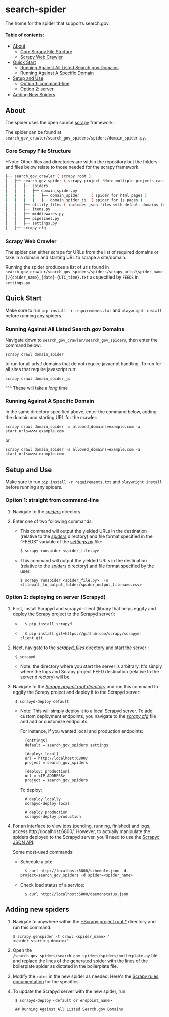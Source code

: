 # search-spider
The home for the spider that supports search.gov.

#### Table of contents:
* [About](#about)
  * [Core Scrapy File Strcture](#core-scrapy-file-structure)
  * [Scrapy Web Crawler](#scrapy-web-crawler)
* [Quick Start](#quick-start)
  * [Running Against All Listed Search.gov Domains](#running-against-all-listed-searchgov-domains)
  * [Running Against A Specific Domain](#running-against-a-specific-domain)
* [Setup and Use](#setup-and-use)
  * [Option 1: command-line](#option-1-straight-from-command-line)
  * [Option 2: server](#option-2-deploying-on-server-scrapyd)
* [Adding New Spiders](#adding-new-spiders)


## About
The spider uses the open source [scrapy](https://scrapy.org/) framework.

The spider can be found at `search_gov_crawler/search_gov_spiders/spiders/domain_spider.py`.

### Core Scrapy File Structure
*Note: Other files and directories are within the repository but the folders and files below relate to those needed for the scrapy framework.

```bash
├── search_gov_crawler ( scrapy root )
│   ├── search_gov_spider ( scrapy project *Note multiple projects can exist within a project root )
│   │   ├── spiders
│   │   │   ├── domain_spider.py
|   |   |   |   ├── domain_spider     ( spider for html pages )
|   |   |   |   ├── domain_spider_js  ( spider for js pages )
│   │   ├── utility_files ( includes json files with default domains to scrape )
│   │   ├── items.py
│   │   ├── middlewares.py
│   │   ├── pipelines.py
│   │   ├── settings.py
│   ├── scrapy.cfg
```

### Scrapy Web Crawler
The spider can either scrape for URLs from the list of required domains or take in a domain and starting URL to scrape a site/domain.

Running the spider produces a list of urls found in `search_gov_crawler/search_gov_spiders/spiders/scrapy_urls/{spider_name}/{spider_name}_{date}-{UTC_time}.txt` as specified by `FEEDS` in `settings.py`.

## Quick Start
Make sure to run `pip install -r requirements.txt` and `playwright install` before running any spiders.

### Running Against All Listed Search.gov Domains
Navigate down to `search_gov_crawler/search_gov_spiders`, then enter the command below:
```commandline
scrapy crawl domain_spider
```
to run for all urls / domains that do not require javacript handling.  To run for all sites that require
javascript run:
```commandline
scrapy crawl domain_spider_js
```
^^^ These will take a _long_ time

### Running Against A Specific Domain
In the same directory specified above, enter the command below, adding the domain and starting URL for the crawler:
```commandline
scrapy crawl domain_spider -a allowed_domains=example.com -a start_urls=www.example.com
```
or
```commandline
scrapy crawl domain_spider -a allowed_domains=example.com -a start_urls=www.example.com
```

## Setup and Use
Make sure to run `pip install -r requirements.txt` and `playwright install` before running any spiders.

### Option 1: straight from command-line
1. Navigate to the [*spiders*](search_gov_crawler/search_gov_spiders/spiders) directory
2. Enter one of two following commands:

    * This command will output the yielded URLs in the destination (relative to the [*spiders*](search_gov_crawler/search_gov_spiders/spiders) directory) and file format specified in the “FEEDS” variable of the [*settings.py*](search_gov_crawler/search_gov_spiders/settings.py) file:

          $ scrapy runspider <spider_file.py>

    * This command will output the yielded URLs in the destination (relative to the [*spiders*](search_gov_crawler/search_gov_spiders/spiders) directory) and file format specified by the user:


          $ scrapy runspider <spider_file.py>  -o <filepath_to_output_folder/spider_output_filename.csv>

### Option 2: deploying on server (Scrapyd)
1. First, install Scrapyd and scrapyd-client (library that helps eggify and deploy the Scrapy project to the Scrapyd server):

    *       $ pip install scrapyd
    *       $ pip install git+https://github.com/scrapy/scrapyd-client.git

2. Next, navigate to the [*scrapyd_files*](search_gov_crawler/scrapyd_files) directory and start the server :

        $ scrapyd
    * Note: the directory where you start the server is arbitrary. It's simply where the logs and Scrapy project FEED destination (relative to the server directory) will be.

3. Navigate to the [*Scrapy project root directory*](search_gov_crawler) and run this command to eggify the Scrapy project and deploy it to the Scrapyd server:

        $ scrapyd-deploy default


    * Note: This will simply deploy it to a local Scrapyd server. To add custom deployment endpoints, you navigate to the [*scrapy.cfg*](search_gov_crawler/scrapy.cfg) file and add or customize endpoints.

        For instance, if you wanted local and production endpoints:

            [settings]
            default = search_gov_spiders.settings

            [deploy: local]
            url = http://localhost:6800/
            project = search_gov_spiders

            [deploy: production]
            url = <IP_ADDRESS>
            project = search_gov_spiders

        To deploy:

            # deploy locally
            scrapyd-deploy local

            # deploy production
            scrapyd-deploy production

4. For an interface to view jobs (pending, running, finished) and logs, access http://localhost:6800/. However, to actually manipulate the spiders deployed to the Scrapyd server, you'll need to use the [Scrapyd JSON API](https://scrapyd.readthedocs.io/en/latest/api.html).

    Some most-used commands:

    * Schedule a job:

            $ curl http://localhost:6800/schedule.json -d project=search_gov_spiders -d spider=<spider_name>
    * Check load status of a service:

            $ curl http://localhost:6800/daemonstatus.json

## Adding new spiders

1.  Navigate to anywhere within the [*Scrapy project root *](search_gov_crawler) directory and run this command:

        $ scrapy genspider -t crawl <spider_name> "<spider_starting_domain>"

2. Open the `/search_gov_spiders/search_gov_spiders/spiders/boilerplate.py` file and replace the lines of the generated spider with the lines of the boilerplate spider as dictated in the boilerplate file.

3. Modify the `rules` in the new spider as needed. Here's the [Scrapy rules documentation](https://docs.scrapy.org/en/latest/topics/spiders.html#crawling-rules) for the specifics.

4. To update the Scrapyd server with the new spider, run:

        $ scrapyd-deploy <default or endpoint_name>

        ## Running Against All Listed Search.gov Domains
